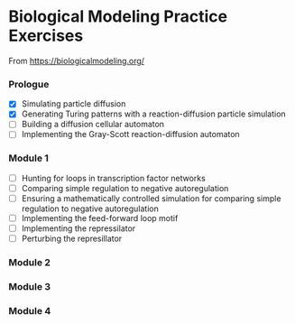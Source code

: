 # Biological Modeling Practice Exercises
From https://biologicalmodeling.org/

### Prologue
- [x] Simulating particle diffusion
- [x] Generating Turing patterns with a reaction-diffusion particle simulation
- [ ] Building a diffusion cellular automaton
- [ ] Implementing the Gray-Scott reaction-diffusion automaton

### Module 1
- [ ] Hunting for loops in transcription factor networks
- [ ] Comparing simple regulation to negative autoregulation
- [ ] Ensuring a mathematically controlled simulation for comparing simple regulation to negative autoregulation
- [ ] Implementing the feed-forward loop motif
- [ ] Implementing the repressilator
- [ ] Perturbing the represillator

### Module 2

### Module 3

### Module 4
